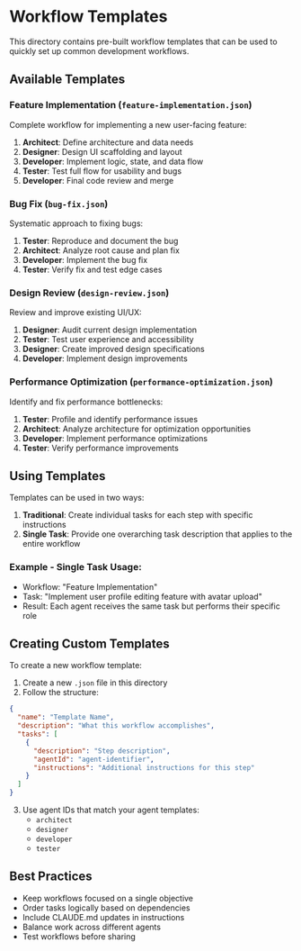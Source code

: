 # Workflow Templates

This directory contains pre-built workflow templates that can be used to quickly set up common development workflows.

## Available Templates

### Feature Implementation (`feature-implementation.json`)
Complete workflow for implementing a new user-facing feature:
1. **Architect**: Define architecture and data needs
2. **Designer**: Design UI scaffolding and layout
3. **Developer**: Implement logic, state, and data flow
4. **Tester**: Test full flow for usability and bugs
5. **Developer**: Final code review and merge

### Bug Fix (`bug-fix.json`)
Systematic approach to fixing bugs:
1. **Tester**: Reproduce and document the bug
2. **Architect**: Analyze root cause and plan fix
3. **Developer**: Implement the bug fix
4. **Tester**: Verify fix and test edge cases

### Design Review (`design-review.json`)
Review and improve existing UI/UX:
1. **Designer**: Audit current design implementation
2. **Tester**: Test user experience and accessibility
3. **Designer**: Create improved design specifications
4. **Developer**: Implement design improvements

### Performance Optimization (`performance-optimization.json`)
Identify and fix performance bottlenecks:
1. **Tester**: Profile and identify performance issues
2. **Architect**: Analyze architecture for optimization opportunities
3. **Developer**: Implement performance optimizations
4. **Tester**: Verify performance improvements

## Using Templates

Templates can be used in two ways:

1. **Traditional**: Create individual tasks for each step with specific instructions
2. **Single Task**: Provide one overarching task description that applies to the entire workflow

### Example - Single Task Usage:
- Workflow: "Feature Implementation"
- Task: "Implement user profile editing feature with avatar upload"
- Result: Each agent receives the same task but performs their specific role

## Creating Custom Templates

To create a new workflow template:

1. Create a new `.json` file in this directory
2. Follow the structure:
```json
{
  "name": "Template Name",
  "description": "What this workflow accomplishes",
  "tasks": [
    {
      "description": "Step description",
      "agentId": "agent-identifier",
      "instructions": "Additional instructions for this step"
    }
  ]
}
```

3. Use agent IDs that match your agent templates:
   - `architect`
   - `designer`
   - `developer`
   - `tester`

## Best Practices

- Keep workflows focused on a single objective
- Order tasks logically based on dependencies
- Include CLAUDE.md updates in instructions
- Balance work across different agents
- Test workflows before sharing